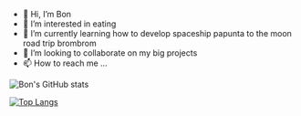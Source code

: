 - 👋 Hi, I’m Bon 
- 👀 I’m interested in eating
- 🌱 I’m currently learning how to develop spaceship papunta to the moon road trip brombrom
- 💞️ I’m looking to collaborate on my big projects
- 📫 How to reach me ...

<!---
jhonbonjuvi/jhonbonjuvi is a ✨ special ✨ repository because its `README.md` (this file) appears on your GitHub profile.
You can click the Preview link to take a look at your changes.
--->


![Bon's GitHub stats](https://github-readme-stats.vercel.app/api?username=jhonbonjuvi&show_icons=true&theme=tokyonight)

[![Top Langs](https://github-readme-stats.vercel.app/api/top-langs/?username=jhonbonjuvi&hide_progress=false)](https://github.com/jhonbonjuvi/github-readme-stats)
